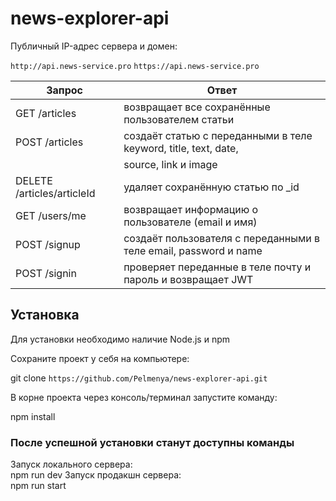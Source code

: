 # news-explorer-api

Публичный IP-адрес сервера и домен:

`http://api.news-service.pro` `https://api.news-service.pro`

| Запрос                                            | Ответ                                                               |
|---------------------------------------------------|---------------------------------------------------------------------|
| GET /articles                                     | возвращает все сохранённые пользователем статьи                     |
| POST /articles                                    | создаёт статью с переданными в теле keyword, title, text, date,     |
|                                                   | source, link и image                                                |
| DELETE /articles/articleId                        | удаляет сохранённую статью  по _id                                  |
| GET /users/me                                     | возвращает информацию о пользователе (email и имя)                  |
| POST /signup                                      | создаёт пользователя с переданными в теле email, password и name    |
| POST /signin                                      | проверяет переданные в теле почту и пароль и возвращает JWT         |

## Установка

Для установки необходимо наличие Node.js и npm

Сохраните проект у себя на компьютере:

git clone `https://github.com/Pelmenya/news-explorer-api.git`

В корне проекта через консоль/терминал запустите команду:

npm install

### После успешной установки станут доступны команды

Запуск локального сервера:  
npm run dev
Запуск продакшн сервера:  
npm run start

